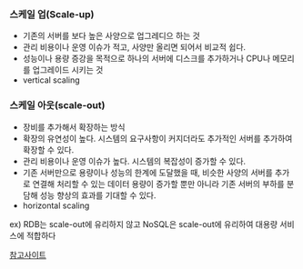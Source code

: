### 스케일 업(Scale-up)

* 기존의 서버를 보다 높은 사양으로 업그레디으 하는 것
* 관리 비용이나 운영 이슈가 적고, 사양만 올리면 되어서 비교적 쉽다.
* 성능이나 용량 증강을 목적으로 하나의 서버에 디스크를 추가하거나 CPU나 메모리를 업그레이드 시키는 것
* vertical scaling


### 스케일 아웃(scale-out)

* 장비를 추가해서 확장하는 방식
* 확장의 유연성이 높다. 시스템의 요구사항이 커지더라도 추가적인 서버를 추가하여 확장할 수 있다.
* 관리 비용이나 운영 이슈가 높다. 시스템의 복잡성이 증가할 수 있다.
* 기존 서버만으로 용량이나 성능의 한계에 도달했을 때, 비슷한 사양의 서버를 추가로 연결해 처리할 수 있는
  데이터 용량이 증가할 뿐만 아니라 기존 서버의 부하를 분담해 성능 향상의 효과를 기대할 수 있다.
* horizontal scaling

 ex)  RDB는 scale-out에 유리하지 않고 NoSQL은 scale-out에 유리하여 대용량 서비스에 적합하다
 
[참고사이트](https://wiznxt.tistory.com/975)
